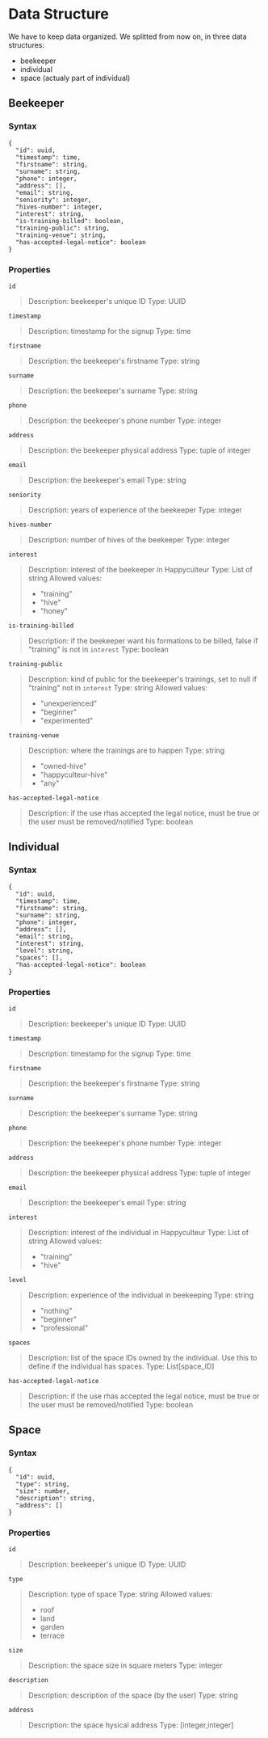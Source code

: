 # Data Structure

We have to keep data organized. We splitted from now on, in three data structures:

  * beekeeper
  * individual
  * space (actualy part of individual)

## Beekeeper                                                                                                                                                                                                                                                   

### Syntax

```
{
  "id": uuid,
  "timestamp": time,
  "firstname": string,
  "surname": string,
  "phone": integer,
  "address": [],
  "email": string,
  "seniority": integer,
  "hives-number": integer,
  "interest": string,
  "is-training-billed": boolean,
  "training-public": string,
  "training-venue": string,
  "has-accepted-legal-notice": boolean
}
```

### Properties

`id`
> Description: beekeeper's unique ID
> Type: UUID  

`timestamp`
> Description: timestamp for the signup
> Type: time

`firstname`
> Description: the beekeeper's firstname
> Type: string

`surname`
> Description: the beekeeper's surname 
> Type: string

`phone`
> Description: the beekeeper's phone number
> Type: integer

`address`
> Description: the beekeeper physical address
> Type: tuple of integer

`email`
> Description: the beekeeper's email
> Type: string

`seniority`
> Description: years of experience of the beekeeper
> Type: integer

`hives-number`
> Description: number of hives of the beekeeper
> Type: integer

`interest`
> Description: interest of the beekeeper in Happyculteur
> Type: List of string
> Allowed values:
>   - "training"
>   - "hive"
>   - "honey"

`is-training-billed`
> Description: if the beekeeper want his formations to be billed, false if
>              "training" is not in `interest`
> Type: boolean

`training-public`
> Description: kind of public for the beekeeper's trainings, set to null if
>              "training" not in `interest`
> Type: string
> Allowed values:
>   - "unexperienced"
>   - "beginner"
>   - "experimented"

`training-venue`
> Description: where the trainings are to happen
> Type: string
>   - "owned-hive"
>   - "happyculteur-hive"
>   - "any"
 
`has-accepted-legal-notice`
> Description: if the use rhas accepted the legal notice, must be true or the
>              user must be removed/notified
> Type: boolean



## Individual

### Syntax

```
{
  "id": uuid,
  "timestamp": time,
  "firstname": string,
  "surname": string,
  "phone": integer,
  "address": [],
  "email": string,
  "interest": string,
  "level": string,
  "spaces": [],
  "has-accepted-legal-notice": boolean
}
```

### Properties

`id`
> Description: beekeeper's unique ID
> Type: UUID

`timestamp`
> Description: timestamp for the signup
> Type: time

`firstname`
> Description: the beekeeper's firstname
> Type: string

`surname`
> Description: the beekeeper's surname 
> Type: string

`phone`
> Description: the beekeeper's phone number
> Type: integer

`address`
> Description: the beekeeper physical address
> Type: tuple of integer

`email`
> Description: the beekeeper's email
> Type: string

`interest`
> Description: interest of the individual in Happyculteur
> Type: List of string
> Allowed values:
>   - "training"
>   - "hive"

`level`
> Description: experience of the individual in beekeeping
> Type: string
>   - "nothing"
>   - "beginner"
>   - "professional"

`spaces`
> Description: list of the space IDs owned by the individual. Use this to define if the individual has spaces.
> Type: List[space_ID]

`has-accepted-legal-notice`
> Description: if the use rhas accepted the legal notice, must be true or the
>              user must be removed/notified
> Type: boolean


## Space

### Syntax


```
{
  "id": uuid,
  "type": string,
  "size": number,
  "description": string,
  "address": []
}
```

### Properties


`id`
> Description: beekeeper's unique ID
> Type: UUID

`type`
> Description: type of space
> Type: string
> Allowed values:
>   - roof
>   - land
>   - garden
>   - terrace

`size`
> Description: the space size in square meters
> Type: integer

`description`
> Description: description of the space (by the user)
> Type: string

`address`
> Description: the space hysical address
> Type: [integer,integer]


